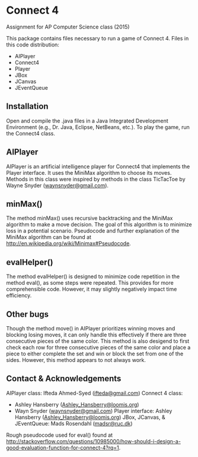 # Connect 4
Assignment for AP Computer Science class (2015)

This package contains files necessary to run a game of Connect 4.
Files in this code distribution:
- AIPlayer
- Connect4
- Player
- JBox
- JCanvas
- JEventQueue

## Installation
Open and compile the .java files in a Java Integrated Development Environment (e.g., Dr. Java, Eclipse, NetBeans, etc.). To play the game, run the Connect4 class.

## AIPlayer
AIPlayer is an artificial intelligence player for Connect4 that implements the Player interface. It uses the MiniMax algorithm to choose its moves. Methods in this class were inspired by methods in the class TicTacToe by Wayne Snyder (waynsnyder@gmail.com).

## minMax()
The method minMax() uses recursive backtracking and the MiniMax algorithm to make a move decision. The goal of this algorithm is to minimize loss in a potential scenario.
Pseudocode and further explanation of the MiniMax algorithm can be found at http://en.wikipedia.org/wiki/Minimax#Pseudocode.

## evalHelper()
The method evalHelper() is designed to minimize code repetition in the method eval(), as some steps were repeated. This provides for more comprehensible code. However, it may slightly negatively impact time efficiency.

## Other bugs
Though the method move() in AIPlayer prioritizes winning moves and blocking losing moves, it can only handle this effectively if there are three consecutive pieces of the same color. This method is also desigend to first check each row for three consecutive pieces of the same color and place a piece to either complete the set and win or block the set from one of the sides. However, this method appears to not always work.


## Contact & Acknowledgements
AIPlayer class: Ifteda Ahmed-Syed (ifteda@gmail.com)
Connect 4 class:
- Ashley Hansberry (Ashley_Hansberry@loomis.org)
- Wayn Snyder (waynsnyder@gmail.com)
Player interface: Ashley Hansberry (Ashley_Hansberry@loomis.org)
JBox, JCanvas, & JEventQueue: Mads Rosendahl (madsr@ruc.dk)

Rough pseudocode used for eval() found at http://stackoverflow.com/questions/10985000/how-should-i-design-a-good-evaluation-function-for-connect-4?rq=1.

